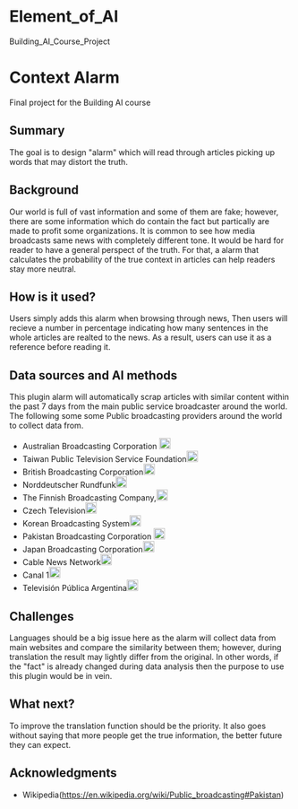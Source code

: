 # Element_of_AI
Building_AI_Course_Project

# Context Alarm

Final project for the Building AI course

## Summary

The goal is to design "alarm" which will read through articles picking up words that may distort the truth.  


## Background

Our world is full of vast information and some of them are fake; however, there are some information which do contain the fact but partically are made to profit some organizations. It is common to see how media broadcasts same news with completely different tone. It would be hard for reader to have a general perspect of the truth. For that, a alarm that calculates the probability of the true context in articles can help readers stay more neutral. 


## How is it used?

Users simply adds this alarm when browsing through news, Then users will recieve a number in percentage indicating how many sentences in the whole articles are realted to the news. As a result, users can use it as a reference before reading it.

## Data sources and AI methods
This plugin alarm will automatically scrap articles with similar content within the past 7 days from the main public service broadcaster around the world. 
The following some some Public broadcasting providers around the world to collect data from.
* Australian Broadcasting Corporation <img src="https://user-images.githubusercontent.com/74449345/103146301-97a27f00-478a-11eb-8e6f-09f1fdf2b82f.png" width="20"> 
* Taiwan Public Television Service Foundation<img src="https://user-images.githubusercontent.com/74449345/103146299-96715200-478a-11eb-968e-6160ab10d58d.jpg" width="20">
* British Broadcasting Corporation<img src="https://user-images.githubusercontent.com/74449345/103146302-983b1580-478a-11eb-9fc2-6f98e7fe083a.png" width="20">
* Norddeutscher Rundfunk<img src="https://user-images.githubusercontent.com/74449345/103146303-983b1580-478a-11eb-8ffa-7e1fe9e08a78.jpg" width="20">
* The Finnish Broadcasting Company,<img src="https://user-images.githubusercontent.com/74449345/103146304-98d3ac00-478a-11eb-90d5-c0452f368cbc.png" width="20">
* Czech Television<img src="https://user-images.githubusercontent.com/74449345/103146305-98d3ac00-478a-11eb-8277-4f9e39f72353.png" width="20">
* Korean Broadcasting System<img src="https://user-images.githubusercontent.com/74449345/103146306-996c4280-478a-11eb-9a29-c60e8d3d8c6c.jpg" width="20">
* Pakistan Broadcasting Corporation <img src="https://user-images.githubusercontent.com/74449345/103146307-9a04d900-478a-11eb-8e77-05de64bd2130.jpg" width="20">
* Japan Broadcasting Corporation<img src="https://user-images.githubusercontent.com/74449345/103146308-9a04d900-478a-11eb-8d96-fcf03f9f4779.png" width="20">
* Cable News Network<img src="https://user-images.githubusercontent.com/74449345/103146309-9a9d6f80-478a-11eb-8475-76422a49c11c.png" width="20">
* Canal 1<img src="https://user-images.githubusercontent.com/74449345/103146311-9b360600-478a-11eb-8418-98602693de75.png" width="20">
* Televisión Pública Argentina<img src="https://user-images.githubusercontent.com/74449345/103146312-9b360600-478a-11eb-9dfa-f204820dbbf1.png" width="20">
## Challenges

Languages should be a big issue here as the alarm will collect data from main websites and compare the similarity between them; however, during translation the result may lightly differ from the original. In other words, if the "fact" is already changed during data analysis then the purpose to use this plugin would be in vein. 

## What next?

To improve the translation function should be the priority.  It also goes without saying that more people get the true information, the better future they can expect.

## Acknowledgments

* Wikipedia<Public broadcasting>(https://en.wikipedia.org/wiki/Public_broadcasting#Pakistan)

